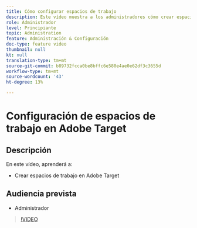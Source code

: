 ```yaml
---
title: Cómo configurar espacios de trabajo
description: Este vídeo muestra a los administradores cómo crear espacios de trabajo en Adobe Target.
role: Administrador
level: Principiante
topic: Administration
feature: Administración & Configuración
doc-type: feature video
thumbnail: null
kt: null
translation-type: tm+mt
source-git-commit: b89732fcca0be8bffc6e580e4ae0e62df3c3655d
workflow-type: tm+mt
source-wordcount: '43'
ht-degree: 13%

---
```



# Configuración de espacios de trabajo en Adobe Target

## Descripción

En este vídeo, aprenderá a:

* Crear espacios de trabajo en Adobe Target

## Audiencia prevista

* Administrador

>[!VIDEO](https://video.tv.adobe.com/v/19463/?quality=12)